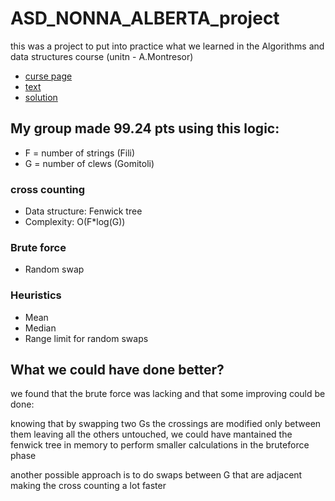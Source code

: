 # ASD_NONNA_ALBERTA_project

this was a project to put into practice what we learned in the Algorithms and data structures course (unitn - A.Montresor)

- [curse page](https://cricca.disi.unitn.it/montresor/teaching/asd/)
- [text](prog2.testo.pdf)
- [solution](solution.cpp)

## My group made **99.24** pts using this logic:
- F = number of strings (Fili)
- G = number of clews (Gomitoli)

### cross counting
- Data structure: Fenwick tree
- Complexity: O(F*log(G))

### Brute force
- Random swap

### Heuristics
- Mean
- Median
- Range limit for random swaps

## What we could have done better?

we found that the brute force was lacking and that some improving could be done:

knowing that by swapping two Gs the crossings are modified only between them leaving all the others untouched, we could have mantained the fenwick tree in memory to perform smaller calculations in the bruteforce phase

another possible approach is to do swaps between G that are adjacent making the cross counting a lot faster
